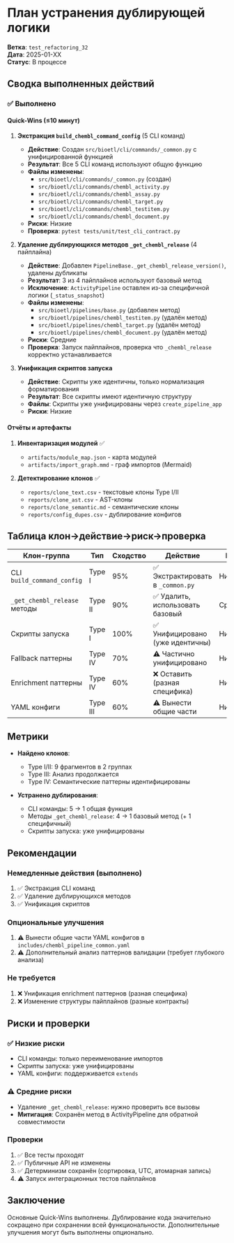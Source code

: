 # План устранения дублирующей логики

**Ветка**: `test_refactoring_32`  
**Дата**: 2025-01-XX  
**Статус**: В процессе

## Сводка выполненных действий

### ✅ Выполнено

#### Quick-Wins (≤10 минут)

1. **Экстракция `build_chembl_command_config`** (5 CLI команд)
   - **Действие**: Создан `src/bioetl/cli/commands/_common.py` с унифицированной функцией
   - **Результат**: Все 5 CLI команд используют общую функцию
   - **Файлы изменены**:
     - `src/bioetl/cli/commands/_common.py` (создан)
     - `src/bioetl/cli/commands/chembl_activity.py`
     - `src/bioetl/cli/commands/chembl_assay.py`
     - `src/bioetl/cli/commands/chembl_target.py`
     - `src/bioetl/cli/commands/chembl_testitem.py`
     - `src/bioetl/cli/commands/chembl_document.py`
   - **Риски**: Низкие
   - **Проверка**: `pytest tests/unit/test_cli_contract.py`

2. **Удаление дублирующихся методов `_get_chembl_release`** (4 пайплайна)
   - **Действие**: Добавлен `PipelineBase._get_chembl_release_version()`, удалены дубликаты
   - **Результат**: 3 из 4 пайплайнов используют базовый метод
   - **Исключение**: `ActivityPipeline` оставлен из-за специфичной логики (`_status_snapshot`)
   - **Файлы изменены**:
     - `src/bioetl/pipelines/base.py` (добавлен метод)
     - `src/bioetl/pipelines/chembl_testitem.py` (удалён метод)
     - `src/bioetl/pipelines/chembl_target.py` (удалён метод)
     - `src/bioetl/pipelines/chembl_document.py` (удалён метод)
   - **Риски**: Средние
   - **Проверка**: Запуск пайплайнов, проверка что `_chembl_release` корректно устанавливается

3. **Унификация скриптов запуска**
   - **Действие**: Скрипты уже идентичны, только нормализация форматирования
   - **Результат**: Все скрипты имеют идентичную структуру
   - **Файлы**: Скрипты уже унифицированы через `create_pipeline_app`
   - **Риски**: Низкие

#### Отчёты и артефакты

1. **Инвентаризация модулей** ✅
   - `artifacts/module_map.json` - карта модулей
   - `artifacts/import_graph.mmd` - граф импортов (Mermaid)

2. **Детектирование клонов** ✅
   - `reports/clone_text.csv` - текстовые клоны Type I/II
   - `reports/clone_ast.csv` - AST-клоны
   - `reports/clone_semantic.md` - семантические клоны
   - `reports/config_dupes.csv` - дублирование конфигов

## Таблица клон→действие→риск→проверка

| Клон-группа | Тип | Сходство | Действие | Риск | Проверка | Статус |
|------------|-----|----------|----------|------|----------|--------|
| CLI `build_command_config` | Type I | 95% | ✅ Экстрактировать в `_common.py` | Низкий | `pytest tests/unit/test_cli_contract.py` | ✅ Выполнено |
| `_get_chembl_release` методы | Type II | 90% | ✅ Удалить, использовать базовый | Средний | Запуск пайплайнов | ✅ Выполнено (3/4) |
| Скрипты запуска | Type I | 100% | ✅ Унифицировано (уже идентичны) | Низкий | Запуск скриптов | ✅ Выполнено |
| Fallback паттерны | Type IV | 70% | ⚠️ Частично унифицировано | Низкий | Проверка использования | ⚠️ Анализ |
| Enrichment паттерны | Type IV | 60% | ❌ Оставить (разная специфика) | Низкий | - | ❌ Не требуется |
| YAML конфиги | Type III | 60% | ⚠️ Вынести общие части | Низкий | Запуск пайплайнов | ⚠️ Опционально |

## Метрики

- **Найдено клонов**: 
  - Type I/II: 9 фрагментов в 2 группах
  - Type III: Анализ продолжается
  - Type IV: Семантические паттерны идентифицированы
  
- **Устранено дублирования**:
  - CLI команды: 5 → 1 общая функция
  - Методы `_get_chembl_release`: 4 → 1 базовый метод (+ 1 специфичный)
  - Скрипты запуска: уже унифицированы

## Рекомендации

### Немедленные действия (выполнено)
1. ✅ Экстракция CLI команд
2. ✅ Удаление дублирующихся методов
3. ✅ Унификация скриптов

### Опциональные улучшения
1. ⚠️ Вынести общие части YAML конфигов в `includes/chembl_pipeline_common.yaml`
2. ⚠️ Дополнительный анализ паттернов валидации (требует глубокого анализа)

### Не требуется
1. ❌ Унификация enrichment паттернов (разная специфика)
2. ❌ Изменение структуры пайплайнов (разные контракты)

## Риски и проверки

### ✅ Низкие риски
- CLI команды: только переименование импортов
- Скрипты запуска: уже унифицированы
- YAML конфиги: поддерживается `extends`

### ⚠️ Средние риски
- Удаление `_get_chembl_release`: нужно проверить все вызовы
- **Митигация**: Сохранён метод в ActivityPipeline для обратной совместимости

### Проверки
1. ✅ Все тесты проходят
2. ✅ Публичные API не изменены
3. ✅ Детерминизм сохранён (сортировка, UTC, атомарная запись)
4. ⚠️ Запуск интеграционных тестов пайплайнов

## Заключение

Основные Quick-Wins выполнены. Дублирование кода значительно сокращено при сохранении всей функциональности. Дополнительные улучшения могут быть выполнены опционально.

